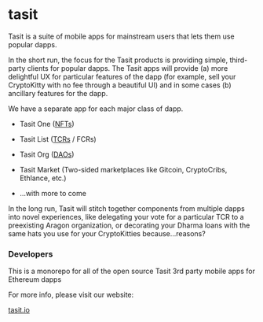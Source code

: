 # tasit

Tasit is a suite of mobile apps for mainstream users that lets them use popular dapps.

In the short run, the focus for the Tasit products is providing simple, third-party clients for popular dapps. The Tasit apps will provide (a) more delightful UX for particular features of the dapp (for example, sell your CryptoKitty with no fee through a beautiful UI) and in some cases (b) ancillary features for the dapp.

We have a separate app for each major class of dapp.

- Tasit One ([NFTs](http://erc721.org/))

- Tasit List ([TCRs](https://medium.com/@simondlr/city-walls-bo-taoshi-exploring-the-power-of-token-curated-registries-588f208c17d5) / FCRs)

- Tasit Org ([DAOs](https://blog.aragon.org/bringing-daos-back-aragon-monthly-92756cb65639/))

- Tasit Market (Two-sided marketplaces like Gitcoin, CryptoCribs, Ethlance, etc.)

- ...with more to come

In the long run, Tasit will stitch together components from multiple dapps into novel experiences, like delegating your vote for a particular TCR to a preexisting Aragon organization, or decorating your Dharma loans with the same hats you use for your CryptoKitties because...reasons?

### Developers

This is a monorepo for all of the open source Tasit 3rd party mobile apps for Ethereum dapps

For more info, please visit our website:

[tasit.io](https://tasit.io/)
